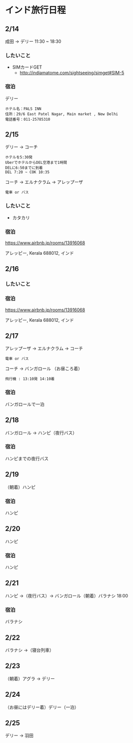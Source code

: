 # インド旅行日程

## 2/14
成田 → デリー
11:30 ~ 18:30

### したいこと
- SIMカードGET
  * http://indiamatome.com/sightseeing/simget#SIM-5

### 宿泊
デリー
```
ホテル名：PALS INN
住所：29/6 East Patel Nagar, Main market , New Delhi
電話番号：011-25785310
```

## 2/15
デリー → コーチ
```
ホテルを5:30発
UberでホテルからDEL空港まで1時間
DELに6:50までに到着
DEL 7:20 ~ COK 10:35
```

コーチ → エルナクラム → アレップーザ
```
電車 or バス
```

### したいこと

- カタカリ

### 宿泊
https://www.airbnb.jp/rooms/13916068

アレッピー, Kerala 688012, インド

## 2/16

### したいこと

### 宿泊
https://www.airbnb.jp/rooms/13916068

アレッピー, Kerala 688012, インド

## 2/17
アレップーザ → エルナクラム → コーチ
```
電車 or バス
```

コーチ → バンガロール （お昼ころ着）
```
飛行機 : 13:10発 14:10着 
```

### 宿泊
バンガロールで一泊

## 2/18
バンガロール → ハンピ（夜行バス）

### 宿泊
ハンピまでの夜行バス

## 2/19
（朝着）ハンピ

### 宿泊
ハンピ

## 2/20
ハンピ

### 宿泊
ハンピ

## 2/21
ハンピ →（夜行バス）→ バンガロール（朝着）バラナシ 18:00

### 宿泊
バラナシ

## 2/22
バラナシ →（寝台列車）

## 2/23
（朝着）アグラ → デリー

## 2/24
（お昼にはデリー着）デリー（一泊）

## 2/25
デリー → 羽田
